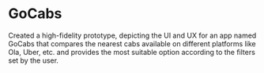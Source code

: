 # GoCabs
Created a high-fidelity prototype, depicting the UI and UX for an app named GoCabs that compares the nearest cabs available on different platforms like Ola, Uber, etc. and provides the most suitable option according to the filters set by the user.
